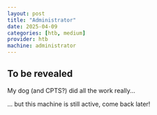 ```yaml
---
layout: post
title: "Administrator"
date: 2025-04-09
categories: [htb, medium]
provider: htb
machine: administrator
---
```


## To be revealed
My dog (and CPTS?) did all the work really...

... but this machine is still active, come back later!
